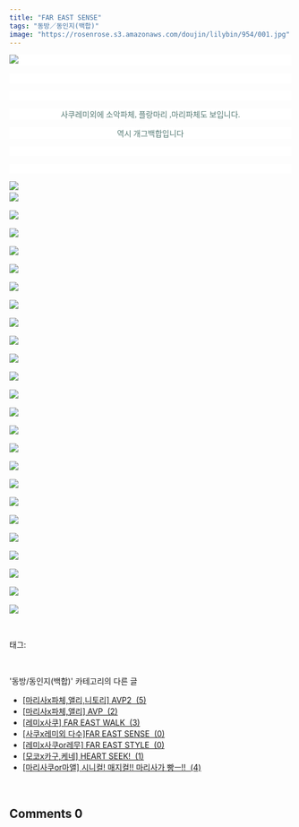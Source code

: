 ```yaml
---
title: "FAR EAST SENSE"
tags: "동방／동인지(백합)"
image: "https://rosenrose.s3.amazonaws.com/doujin/lilybin/954/001.jpg"
---
```

<div class="article">
<div class="area_view">
<p style="text-align: justify; background: white"><img src="{{ site.imgserver1 }}/lilybin/954/001.jpg"/><span style="color:#557a74; font-family:돋움; font-size:10pt"> 
</span></p><p style="text-align: justify; background: white"> 
 </p><p style="text-align: justify; background: white"> 
 </p><p style="text-align: center; background: white"><span style="color:#557a74; font-family:돋움">사쿠레미외에 소악파체, 플랑마리 ,마리파체도 보입니다.<span style="font-size:10pt">
</span></span></p><p style="text-align: center; background: white"><span style="color:#557a74; font-family:돋움">역시 개그백합입니다<span style="font-size:10pt">
</span></span></p><p style="text-align: center; background: white"> 
 </p><p style="text-align: justify; background: white"> 
 </p><p><img src="{{ site.imgserver1 }}/lilybin/954/002.jpg"/><span style="color:#557a74; font-family:돋움; font-size:10pt"><br/><img src="{{ site.imgserver1 }}/lilybin/954/003.jpg"/><br/><br/><img src="{{ site.imgserver1 }}/lilybin/954/004.jpg"/><br/><br/><img src="{{ site.imgserver1 }}/lilybin/954/005.jpg"/><br/><br/><img src="{{ site.imgserver1 }}/lilybin/954/006.jpg"/><br/><br/><img src="{{ site.imgserver1 }}/lilybin/954/007.jpg"/><br/><br/><img src="{{ site.imgserver1 }}/lilybin/954/008.jpg"/><br/><br/><img src="{{ site.imgserver1 }}/lilybin/954/009.jpg"/><br/><br/><img src="{{ site.imgserver1 }}/lilybin/954/010.jpg"/><br/><br/><img src="{{ site.imgserver1 }}/lilybin/954/011.jpg"/><br/><br/><img src="{{ site.imgserver1 }}/lilybin/954/012.jpg"/><br/><br/><img src="{{ site.imgserver1 }}/lilybin/954/013.jpg"/><br/><br/><img src="{{ site.imgserver1 }}/lilybin/954/014.jpg"/><br/><br/><img src="{{ site.imgserver1 }}/lilybin/954/015.jpg"/><br/><br/><img src="{{ site.imgserver1 }}/lilybin/954/016.jpg"/><br/><br/><img src="{{ site.imgserver1 }}/lilybin/954/017.jpg"/><br/><br/><img src="{{ site.imgserver1 }}/lilybin/954/018.jpg"/><br/><br/><img src="{{ site.imgserver1 }}/lilybin/954/019.jpg"/><br/><br/><img src="{{ site.imgserver1 }}/lilybin/954/020.jpg"/><br/><br/><img src="{{ site.imgserver1 }}/lilybin/954/021.jpg"/><br/><br/><img src="{{ site.imgserver1 }}/lilybin/954/022.jpg"/><br/><br/><img src="{{ site.imgserver1 }}/lilybin/954/023.jpg"/><br/><br/><img src="{{ site.imgserver1 }}/lilybin/954/024.jpg"/><br/><br/><img src="{{ site.imgserver1 }}/lilybin/954/025.jpg"/><br/><br/><img src="{{ site.imgserver1 }}/lilybin/954/026.jpg"/></span></p>
</div></div><br/>
<div class="tagTrail">
<p>태그: </p>
<ul>
</ul>
</div><br/>
<div class="another">
<p>'동방/동인지(백합)' 카테고리의 다른 글</p>
<ul>
<li><a href="/lilybin_957">
[마리사x파체,앨리,니토리] AVP2  (5)
</a></li>
<li><a href="/lilybin_956">
[마리사x파체,앨리] AVP  (2)
</a></li>
<li><a href="/lilybin_955">
[레미x사쿠] FAR EAST WALK  (3)
</a></li>
<li><a href="/lilybin_954">
[사쿠x레미외 다수]FAR EAST SENSE  (0)
</a></li>
<li><a href="/lilybin_953">
[레미x사쿠or레무] FAR EAST STYLE  (0)
</a></li>
<li><a href="/lilybin_952">
[모코x카구,케네] HEART SEEK!  (1)
</a></li>
<li><a href="/lilybin_951">
[마리사쿠or마앨] 시니컬! 매지컬!! 마리사가 빵ㅡ!!  (4)
</a></li>
</ul>
</div><br/>
<div class="comment">
<h2 class="bold">Comments <span id="commentCount954">0</span></h2>
<div style="clear:both;">
<div id="entry954Comment" style="display:block">
</div>
</div>
</div><br/>
<br/>
<p id="refer"></p>
<br/>

